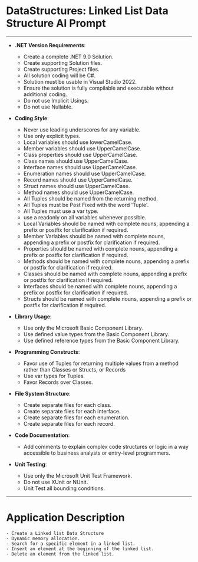 ﻿# DataStructures: Linked List Data Structure AI Prompt
------------------------------------------------------------------------------------------------------------------------
- **.NET Version Requirements**: 
  - Create a complete .NET 9.0 Solution.
  - Create supporting Solution files.
  - Create supporting Project files.
  - All solution coding will be C#. 
  - Solution must be usable in Visual Studio 2022.
  - Ensure the solution is fully compilable and executable without additional coding.
  - Do not use Implicit Usings.
  - Do not use Nullable.

- **Coding Style**:
	- Never use leading underscores for any variable.
	- Use only explicit types.
	- Local variables should use lowerCamelCase.
	- Member variables should use UpperCamelCase.
	- Class properties should use UpperCamelCase.
	- Class names should use UpperCamelCase.
	- Interface names should use UpperCamelCase.
	- Enumeration names should use UpperCamelCase.
	- Record names should use UpperCamelCase.
	- Struct names should use UpperCamelCase.
	- Method names should use UpperCamelCase.
	- All Tuples should be named from the returning method.
	- All Tuples must be Post Fixed with the word 'Tuple'.
	- All Tuples must use a var type.
	- use a readonly on all variables whenever possible.
	- Local Variables should be named with complete nouns, appending a prefix or postfix for clarification if required.
	- Member Variables should be named with complete nouns, appending a prefix or postfix for clarification if required.
	- Properties should be named with complete nouns, appending a prefix or postfix for clarification if required.
	- Methods should be named with complete nouns, appending a prefix or postfix for clarification if required.
	- Classes should be named with complete nouns, appending a prefix or postfix for clarification if required.
	- Interfaces should be named with complete nouns, appending a prefix or postfix for clarification if required.
	- Structs should be named with complete nouns, appending a prefix or postfix for clarification if required.

- **Library Usage**:
	- Use only the Microsoft Basic Component Library.
	- Use defined value types from the Basic Component Library.
	- Use defined reference types from the Basic Component Library.

- **Programming Constructs**:
	- Favor use of Tuples for returning multiple values from a method rather than Classes or Structs, or Records
	- Use var types for Tuples.
	- Favor Records over Classes.

- **File System Structure**: 
	- Create separate files for each class.
	- Create separate files for each interface.
	- Create separate files for each enumeration.
	- Create separate files for each record.

 - **Code Documentation**: 
	- Add comments to explain complex code structures or logic in a way accessible to business analysts or entry-level programmers.

- **Unit Testing**: 
	- Use only the Microsoft Unit Test Framework.
	- Do not use XUnit or NUnit.
	- Unit Test all bounding conditions.


------------------------------------------------------------------------------------------------------------------------

# Application Description

	- Create a Linked list Data Structure
	- Dynamic memory allocation.
	- Search for a specific element in a linked list.
	- Insert an element at the beginning of the linked list.
    - Delete an element from the linked list.
